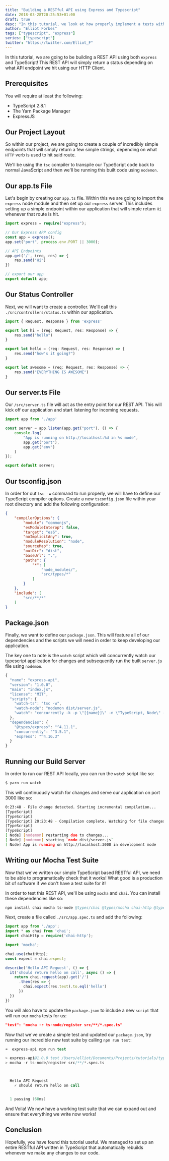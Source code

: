 ```yaml
---
title: "Building a RESTful API using Express and Typescript"
date: 2018-03-28T20:25:53+01:00
draft: true
desc: "In this tutorial, we look at how properly implement a tests within your go based systems using the go test tool"
author: "Elliot Forbes"
tags: ["typescript", "express"]
series: ["typescript"]
twitter: "https://twitter.com/Elliot_F"
---
```



In this tutorial, we are going to be building a REST API using both `express` and TypeScript! This REST API will simply return a status depending on what API endpoint we hit using our HTTP Client. 

## Prerequisites

You will require at least the following:

* TypeScript 2.8.1
* The Yarn Package Manager
* ExpressJS

## Our Project Layout

So within our project, we are going to create a couple of incredibly simple endpoints that will simply return a few simple strings, depending on what `HTTP` verb is used to hit said route.

We'll be using the `tsc` compiler to transpile our TypeScript code back to normal JavaScript and then we'll be running this built code using `nodemon`. 

## Our app.ts File

Let's begin by creating our `app.ts` file. Within this we are going to import the `express` node module and then set up our `express` server. This includes setting up a simple endpoint within our application that will simple return `Hi` whenever that route is hit. 

```ts
import express = require("express");

// Our Express APP config
const app = express();
app.set("port", process.env.PORT || 3000);

// API Endpoints
app.get('/', (req, res) => {
    res.send("Hi")   
})

// export our app
export default app;
```

## Our Status Controller

Next, we will want to create a controller. We'll call this `./src/controllers/status.ts` within our application.

```ts
import { Request, Response } from 'express'

export let hi = (req: Request, res: Response) => {
    res.send("hello")
}

export let hello = (req: Request, res: Response) => {
    res.send("how's it going?")
}

export let awesome = (req: Request, res: Response) => {
    res.send("EVERYTHING IS AWESOME")
}
```

## Our server.ts File

Our `/src/server.ts` file will act as the entry point for our REST API. This will kick off our application and start listening for incoming requests.

```ts
import app from './app'

const server = app.listen(app.get("port"), () => {
    console.log(
        "App is running on http://localhost:%d in %s mode",
        app.get("port"),
        app.get("env")
    )
});

export default server;
```

## Our tsconfig.json

In order for out `tsc -w` command to run properly, we will have to define our TypeScript compiler options. Create a new `tsconfig.json` file within your root directory and add the following configuration:

```json
{
    "compilerOptions": {
        "module": "commonjs",
        "esModuleInterop": false,
        "target": "es6",
        "noImplicitAny": true,
        "moduleResolution": "node",
        "sourceMap": true,
        "outDir": "dist",
        "baseUrl": ".",
        "paths": {
            "*": [
                "node_modules/",
                "src/types/*"
            ]
        }
    },
    "include": [
        "src/**/*"
    ]
}
```

## Package.json

Finally, we want to define our `package.json`. This will feature all of our dependencies and the scripts we will need in order to keep developing our application. 

The key one to note is the `watch` script which will concurrently watch our typescript application for changes and subsequently run the built `server.js` file using `nodemon`.

```js
{
  "name": "express-api",
  "version": "1.0.0",
  "main": "index.js",
  "license": "MIT",
  "scripts": {
    "watch-ts": "tsc -w",
    "watch-node": "nodemon dist/server.js",
    "watch": "concurrently -k -p \"[{name}]\" -n \"TypeScript, Node\" -c \"yello.bold, cyan.bold\" \"yarn run watch-ts\" \"yarn run watch-node\""
  },
  "dependencies": {
    "@types/express": "^4.11.1",
    "concurrently": "^3.5.1",
    "express": "^4.16.3"
  }
}
```

## Running our Build Server

In order to run our REST API locally, you can run the `watch` script like so:

```bash
$ yarn run watch
```

This will continuously watch for changes and serve our application on port 3000 like so:

```bash
0:23:48 - File change detected. Starting incremental compilation...
[TypeScript]
[TypeScript]
[TypeScript] 20:23:48 - Compilation complete. Watching for file changes.
[TypeScript]
[TypeScript]
[ Node] [nodemon] restarting due to changes...
[ Node] [nodemon] starting `node dist/server.js`
[ Node] App is running on http://localhost:3000 in development mode
```

## Writing our Mocha Test Suite

Now that we've written our simple TypeScript based RESTful API, we need to be able to programatically check that it works! What good is a production bit of software if we don't have a test suite for it!

In order to test this REST API, we'll be using `mocha` and `chai`. You can install these dependencies like so:

```s
npm install chai mocha ts-node @types/chai @types/mocha chai-http @types/chai-http typescript --save-dev
```

Next, create a file called `./src/app.spec.ts` and add the following:

```ts
import app from './app';
import * as chai from 'chai';
import chaiHttp = require('chai-http');

import 'mocha';

chai.use(chaiHttp);
const expect = chai.expect;

describe('Hello API Request', () => {
  it('should return hello on call', async () => {
    return chai.request(app).get('/')
      .then(res => {
        chai.expect(res.text).to.eql('hello')
      })
  })
})
```

You will also have to update the `package.json` to include a new `script` that will run our `mocha` tests for us:

```json
"test": "mocha -r ts-node/register src/**/*.spec.ts"
```

Now that we've create a simple test and updated our `package.json`, try running our incredible new test suite by calling `npm run test`:

```s
➜  express-api npm run test

> express-api@1.0.0 test /Users/elliot/Documents/Projects/tutorials/typescript/express-api
> mocha -r ts-node/register src/**/*.spec.ts



  Hello API Request
    ✓ should return hello on call


  1 passing (68ms)
```

And Voila! We now have a working test suite that we can expand out and ensure that everything we write now works!

## Conclusion

Hopefully, you have found this tutorial useful. We managed to set up an entire RESTful API written in TypeScript that automatically rebuilds whenever we make any changes to our code.